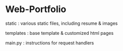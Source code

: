 # Web-Portfolio

static : various static files, including resume & images

templates : base template & customized html pages

main.py : instructions for request handlers  
